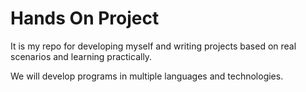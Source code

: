# Hands On Project

It is my repo for developing myself and writing projects based on real scenarios and learning practically.

We will develop programs in multiple languages and technologies.

